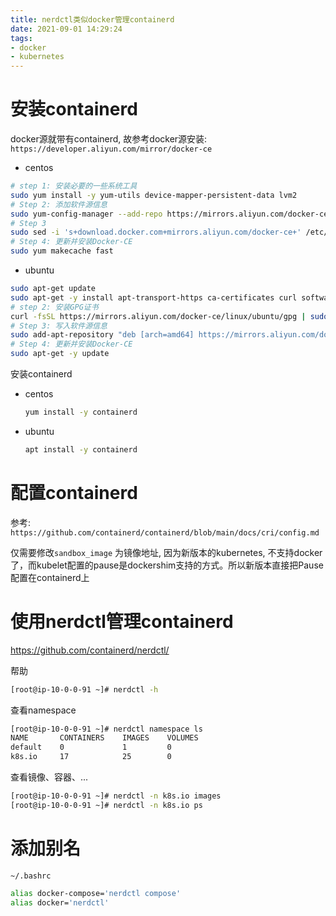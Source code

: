 ```yaml
---
title: nerdctl类似docker管理containerd
date: 2021-09-01 14:29:24
tags:
- docker
- kubernetes
---
```




# 安装containerd

docker源就带有containerd, 故参考docker源安装: `https://developer.aliyun.com/mirror/docker-ce`

- centos

```bash
# step 1: 安装必要的一些系统工具
sudo yum install -y yum-utils device-mapper-persistent-data lvm2
# Step 2: 添加软件源信息
sudo yum-config-manager --add-repo https://mirrors.aliyun.com/docker-ce/linux/centos/docker-ce.repo
# Step 3
sudo sed -i 's+download.docker.com+mirrors.aliyun.com/docker-ce+' /etc/yum.repos.d/docker-ce.repo
# Step 4: 更新并安装Docker-CE
sudo yum makecache fast
```

- ubuntu

```bash
sudo apt-get update
sudo apt-get -y install apt-transport-https ca-certificates curl software-properties-common
# step 2: 安装GPG证书
curl -fsSL https://mirrors.aliyun.com/docker-ce/linux/ubuntu/gpg | sudo apt-key add -
# Step 3: 写入软件源信息
sudo add-apt-repository "deb [arch=amd64] https://mirrors.aliyun.com/docker-ce/linux/ubuntu $(lsb_release -cs) stable"
# Step 4: 更新并安装Docker-CE
sudo apt-get -y update
```



安装containerd

- centos

  ```bash
  yum install -y containerd
  ```

- ubuntu

  ```bash
  apt install -y containerd
  ```

  

# 配置containerd

参考: `https://github.com/containerd/containerd/blob/main/docs/cri/config.md`

仅需要修改`sandbox_image` 为镜像地址, 因为新版本的kubernetes, 不支持docker了，而kubelet配置的pause是dockershim支持的方式。所以新版本直接把Pause配置在containerd上



# 使用nerdctl管理containerd

https://github.com/containerd/nerdctl/

帮助

```bash
[root@ip-10-0-0-91 ~]# nerdctl -h
```

查看namespace

```bash
[root@ip-10-0-0-91 ~]# nerdctl namespace ls
NAME       CONTAINERS    IMAGES    VOLUMES
default    0             1         0
k8s.io     17            25        0
```

查看镜像、容器、...

```bash
[root@ip-10-0-0-91 ~]# nerdctl -n k8s.io images
[root@ip-10-0-0-91 ~]# nerdctl -n k8s.io ps
```

# 添加别名

`~/.bashrc`

```bash
alias docker-compose='nerdctl compose'
alias docker='nerdctl'
```



